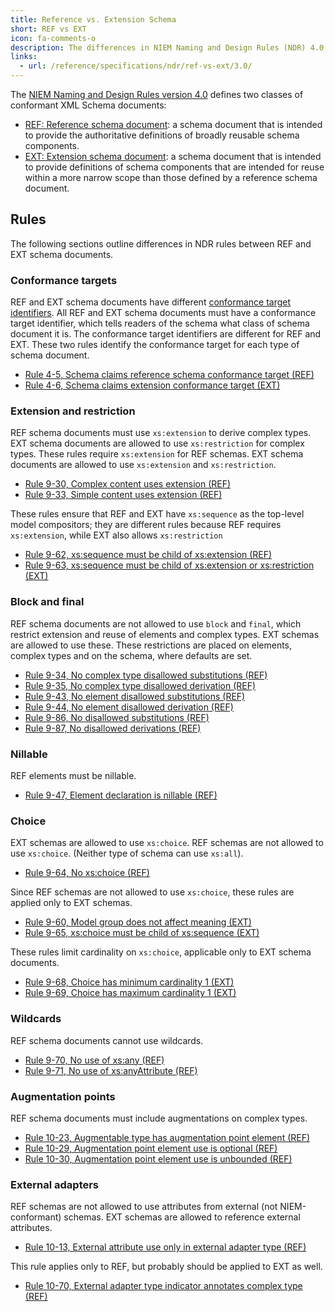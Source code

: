 ```yaml
---
title: Reference vs. Extension Schema
short: REF vs EXT
icon: fa-comments-o
description: The differences in NIEM Naming and Design Rules (NDR) 4.0 between reference (REF) and extension (EXT) schema documents.
links:
  - url: /reference/specifications/ndr/ref-vs-ext/3.0/
---
```


The [NIEM Naming and Design Rules version
4.0](https://reference.niem.gov/niem/specification/naming-and-design-rules/4.0/niem-ndr-4.0.html)
defines two classes of conformant XML Schema documents:

* [REF: Reference schema
document](https://reference.niem.gov/niem/specification/naming-and-design-rules/4.0/niem-ndr-4.0.html#section_4.1.1):
a schema document that is intended to provide the authoritative definitions of
broadly reusable schema components.
* [EXT: Extension schema
document](https://reference.niem.gov/niem/specification/naming-and-design-rules/4.0/niem-ndr-4.0.html#section_4.1.2):
a schema document that is intended to provide definitions of schema components
that are intended for reuse within a more narrow scope than those defined by a
reference schema document.

<!--more -->

## Rules

The following sections outline differences in NDR rules between REF and EXT schema documents.

### Conformance targets

REF and EXT schema documents have different [conformance target
identifiers](https://reference.niem.gov/niem/specification/conformance-targets-attribute/3.0/NIEM-CTAS-3.0-2014-07-31.html#definition_conformance_target_identifier). All
REF and EXT schema documents must have a conformance target identifier, which
tells readers of the schema what class of schema document it is. The conformance
target identifiers are different for REF and EXT. These two rules identify the
conformance target for each type of schema document.

* [Rule 4-5, Schema claims reference schema conformance target (REF)](https://reference.niem.gov/niem/specification/naming-and-design-rules/4.0/niem-ndr-4.0.html#rule_4-5)
* [Rule 4-6, Schema claims extension conformance target (EXT)](https://reference.niem.gov/niem/specification/naming-and-design-rules/4.0/niem-ndr-4.0.html#rule_4-6)

### Extension and restriction

REF schema documents must use `xs:extension` to derive complex types. EXT schema
documents are allowed to use `xs:restriction` for complex types. These rules
require `xs:extension` for REF schemas. EXT schema documents are allowed to
use `xs:extension` and `xs:restriction`.

* [Rule 9-30, Complex content uses extension (REF)](https://reference.niem.gov/niem/specification/naming-and-design-rules/4.0/niem-ndr-4.0.html#rule_9-30)
* [Rule 9-33, Simple content uses extension (REF)](https://reference.niem.gov/niem/specification/naming-and-design-rules/4.0/niem-ndr-4.0.html#rule_9-33)

These rules ensure that REF and EXT have `xs:sequence` as the top-level model compositors; they are different rules because REF requires `xs:extension`, while EXT also allows `xs:restriction`

* [Rule 9-62, xs:sequence must be child of xs:extension (REF)](https://reference.niem.gov/niem/specification/naming-and-design-rules/4.0/niem-ndr-4.0.html#rule_9-62)
* [Rule 9-63, xs:sequence must be child of xs:extension or xs:restriction (EXT)](https://reference.niem.gov/niem/specification/naming-and-design-rules/4.0/niem-ndr-4.0.html#rule_9-63)

### Block and final

REF schema documents are not allowed to use `block` and `final`, which restrict
extension and reuse of elements and complex types. EXT schemas are allowed to
use these. These restrictions are placed on elements, complex types and on the
schema, where defaults are set.

* [Rule 9-34, No complex type disallowed substitutions (REF)](https://reference.niem.gov/niem/specification/naming-and-design-rules/4.0/niem-ndr-4.0.html#rule_9-34)
* [Rule 9-35, No complex type disallowed derivation (REF)](https://reference.niem.gov/niem/specification/naming-and-design-rules/4.0/niem-ndr-4.0.html#rule_9-35)
* [Rule 9-43, No element disallowed substitutions (REF)](https://reference.niem.gov/niem/specification/naming-and-design-rules/4.0/niem-ndr-4.0.html#rule_9-43)
* [Rule 9-44, No element disallowed derivation (REF)](https://reference.niem.gov/niem/specification/naming-and-design-rules/4.0/niem-ndr-4.0.html#rule_9-44)
* [Rule 9-86, No disallowed substitutions (REF)](https://reference.niem.gov/niem/specification/naming-and-design-rules/4.0/niem-ndr-4.0.html#rule_9-86)
* [Rule 9-87, No disallowed derivations (REF)](https://reference.niem.gov/niem/specification/naming-and-design-rules/4.0/niem-ndr-4.0.html#rule_9-87)

### Nillable

REF elements must be nillable.

* [Rule 9-47, Element declaration is nillable (REF)](https://reference.niem.gov/niem/specification/naming-and-design-rules/4.0/niem-ndr-4.0.html#rule_9-47)

### Choice

EXT schemas are allowed to use `xs:choice`. REF schemas are not allowed to use
`xs:choice`. (Neither type of schema can use `xs:all`).

* [Rule 9-64, No xs:choice (REF)](https://reference.niem.gov/niem/specification/naming-and-design-rules/4.0/niem-ndr-4.0.html#rule_9-64)

Since REF schemas are not allowed to use `xs:choice`, these rules are applied only to EXT schemas.

* [Rule 9-60, Model group does not affect meaning (EXT)](https://reference.niem.gov/niem/specification/naming-and-design-rules/4.0/niem-ndr-4.0.html#rule_9-60)
* [Rule 9-65, xs:choice must be child of xs:sequence (EXT)](https://reference.niem.gov/niem/specification/naming-and-design-rules/4.0/niem-ndr-4.0.html#rule_9-65)

These rules limit cardinality on `xs:choice`, applicable only to EXT schema documents.

* [Rule 9-68, Choice has minimum cardinality 1 (EXT)](https://reference.niem.gov/niem/specification/naming-and-design-rules/4.0/niem-ndr-4.0.html#rule_9-68)
* [Rule 9-69, Choice has maximum cardinality 1 (EXT)](https://reference.niem.gov/niem/specification/naming-and-design-rules/4.0/niem-ndr-4.0.html#rule_9-69)

### Wildcards

REF schema documents cannot use wildcards.

* [Rule 9-70, No use of xs:any (REF)](https://reference.niem.gov/niem/specification/naming-and-design-rules/4.0/niem-ndr-4.0.html#rule_9-70)
* [Rule 9-71, No use of xs:anyAttribute (REF)](https://reference.niem.gov/niem/specification/naming-and-design-rules/4.0/niem-ndr-4.0.html#rule_9-71)

### Augmentation points

REF schema documents must include augmentations on complex types.

* [Rule 10-23, Augmentable type has augmentation point element (REF)](https://reference.niem.gov/niem/specification/naming-and-design-rules/4.0/niem-ndr-4.0.html#rule_10-23)
* [Rule 10-29, Augmentation point element use is optional (REF)](https://reference.niem.gov/niem/specification/naming-and-design-rules/4.0/niem-ndr-4.0.html#rule_10-29)
* [Rule 10-30, Augmentation point element use is unbounded (REF)](https://reference.niem.gov/niem/specification/naming-and-design-rules/4.0/niem-ndr-4.0.html#rule_10-30)

### External adapters

REF schemas are not allowed to use attributes from external (not
NIEM-conformant) schemas. EXT schemas are allowed to reference external
attributes.

* [Rule 10-13, External attribute use only in external adapter type (REF)](https://reference.niem.gov/niem/specification/naming-and-design-rules/4.0/niem-ndr-4.0.html#rule_10-13)

This rule applies only to REF, but probably should be applied to EXT as well.

* [Rule 10-70, External adapter type indicator annotates complex type (REF)](https://reference.niem.gov/niem/specification/naming-and-design-rules/4.0/niem-ndr-4.0.html#rule_10-70)
